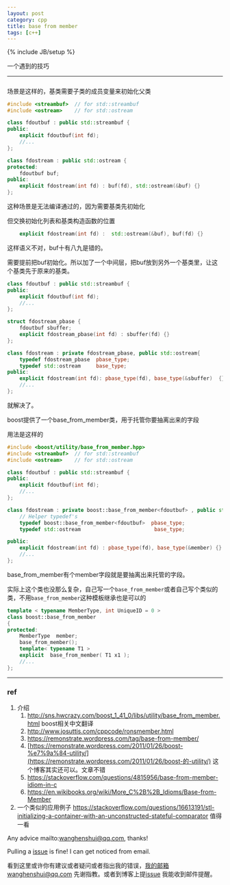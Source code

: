 ```yaml
---
layout: post
category: cpp
title: base from member 
tags: [c++]
---
```


{% include JB/setup %}

一个遇到的技巧

---

##### 

场景是这样的，基类需要子类的成员变量来初始化父类

```c++
#include <streambuf>  // for std::streambuf
#include <ostream>    // for std::ostream

class fdoutbuf : public std::streambuf {
public:
    explicit fdoutbuf(int fd);
    //...
};

class fdostream : public std::ostream {
protected:
    fdoutbuf buf;
public:
    explicit fdostream(int fd) : buf(fd), std::ostream(&buf) {}
};
```

这种场景是无法编译通过的，因为需要基类先初始化

但交换初始化列表和基类构造函数的位置

```c++
    explicit fdostream(int fd) :  std::ostream(&buf), buf(fd) {}
```

这样语义不对，buf十有八九是错的。

需要提前把buf初始化。所以加了一个中间层，把buf放到另外一个基类里，让这个基类先于原来的基类。

```c++
class fdoutbuf : public std::streambuf {
public:
    explicit fdoutbuf(int fd);
    //...
};

struct fdostream_pbase {
    fdoutbuf sbuffer;
    explicit fdostream_pbase(int fd) : sbuffer(fd) {}
};

class fdostream : private fdostream_pbase, public std::ostream{
    typedef fdostream_pbase  pbase_type;
    typedef std::ostream     base_type;
public:
    explicit fdostream(int fd): pbase_type(fd), base_type(&sbuffer)  {}
    //...
};
```

就解决了。

boost提供了一个base_from_member类，用于托管你要抽离出来的字段

用法是这样的

```c++
#include <boost/utility/base_from_member.hpp>
#include <streambuf>  // for std::streambuf
#include <ostream>    // for std::ostream

class fdoutbuf : public std::streambuf {
public:
    explicit fdoutbuf(int fd);
    //...
};

class fdostream : private boost::base_from_member<fdoutbuf> , public std::ostream {
    // Helper typedef's
    typedef boost::base_from_member<fdoutbuf>  pbase_type;
    typedef std::ostream                        base_type;

public:
    explicit fdostream(int fd) : pbase_type(fd), base_type(&member) {}
    //...
};
```

base_from_member有个member字段就是要抽离出来托管的字段。

实际上这个类也没那么复杂，自己写一个`base_from_member`或者自己写个类似的类，不用`base_from_member`这种模板继承也是可以的

```c++
template < typename MemberType, int UniqueID = 0 >
class boost::base_from_member
{
protected:
    MemberType  member;
    base_from_member();
    template< typename T1 >
    explicit  base_from_member( T1 x1 );
    //...
};
```







----

### ref

1. 介绍
   1. http://sns.hwcrazy.com/boost_1_41_0/libs/utility/base_from_member.html boost相关中文翻译
   2. http://www.josuttis.com/cppcode/ronsmember.html
   3. https://remonstrate.wordpress.com/tag/base-from-member/
   4. [https://remonstrate.wordpress.com/2011/01/26/boost-%e7%9a%84-utility/](https://remonstrate.wordpress.com/2011/01/26/boost-的-utility/) 这个博客其实还可以。文章不错
   5. https://stackoverflow.com/questions/4815956/base-from-member-idiom-in-c
   6. https://en.wikibooks.org/wiki/More_C%2B%2B_Idioms/Base-from-Member
2. 一个类似的应用例子 https://stackoverflow.com/questions/16613191/stl-initializing-a-container-with-an-unconstructed-stateful-comparator 值得一看



Any advice mailto:wanghenshui@qq.com, thanks! 

Pulling a [issue](https://github.com/wanghenshui/wanghenshui.github.io/issues/new) is fine! I can get noticed from email.

看到这里或许你有建议或者疑问或者指出我的错误，我的邮箱wanghenshui@qq.com 先谢指教。或者到博客上提[issue](https://github.com/wanghenshui/wanghenshui.github.io/issues/new) 我能收到邮件提醒。